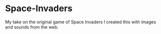 # Space-Invaders
My take on the original game of Space Invaders
I created this with images and sounds from the web.

